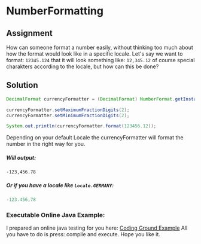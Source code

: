 # NumberFormatting 

## Assignment
How can someone format a number easily, without thinking too much about how the format would look like in a specific locale. Let's say we want to format: `12345.124` that it will look something like: `12,345.12` of course special charakters according to the locale, but how can this be done?

## Solution
```java
DecimalFormat currencyFormatter = (DecimalFormat) NumberFormat.getInstance(Locale.getDefault());

currencyFormatter.setMaximumFractionDigits(2);
currencyFormatter.setMinimumFractionDigits(2);

System.out.println(currencyFormatter.format(123456.12));
```

Depending on your default Locale the currencyFormatter will format the number in the right way for you.

##### Will output:
```
-123,456.78
```

##### Or if you have a locale like `Locale.GERMANY`:
```java
-123.456,78
```

### Executable Online Java Example:
I prepared an online java testing for you here: [Coding Ground Example] All you have to do is press: compile and execute. Hope you like it.

[Coding Ground Example]:http://goo.gl/wq7aa5
